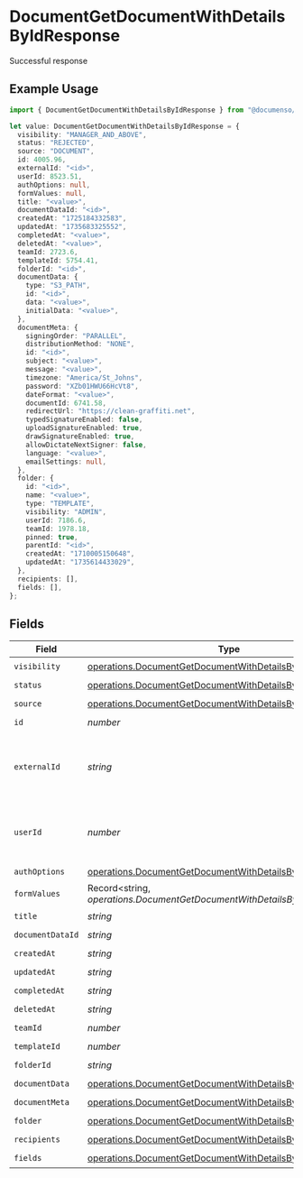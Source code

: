 # DocumentGetDocumentWithDetailsByIdResponse

Successful response

## Example Usage

```typescript
import { DocumentGetDocumentWithDetailsByIdResponse } from "@documenso/sdk-typescript/models/operations";

let value: DocumentGetDocumentWithDetailsByIdResponse = {
  visibility: "MANAGER_AND_ABOVE",
  status: "REJECTED",
  source: "DOCUMENT",
  id: 4005.96,
  externalId: "<id>",
  userId: 8523.51,
  authOptions: null,
  formValues: null,
  title: "<value>",
  documentDataId: "<id>",
  createdAt: "1725184332583",
  updatedAt: "1735683325552",
  completedAt: "<value>",
  deletedAt: "<value>",
  teamId: 2723.6,
  templateId: 5754.41,
  folderId: "<id>",
  documentData: {
    type: "S3_PATH",
    id: "<id>",
    data: "<value>",
    initialData: "<value>",
  },
  documentMeta: {
    signingOrder: "PARALLEL",
    distributionMethod: "NONE",
    id: "<id>",
    subject: "<value>",
    message: "<value>",
    timezone: "America/St_Johns",
    password: "XZb01HWU66HcVt8",
    dateFormat: "<value>",
    documentId: 6741.58,
    redirectUrl: "https://clean-graffiti.net",
    typedSignatureEnabled: false,
    uploadSignatureEnabled: true,
    drawSignatureEnabled: true,
    allowDictateNextSigner: false,
    language: "<value>",
    emailSettings: null,
  },
  folder: {
    id: "<id>",
    name: "<value>",
    type: "TEMPLATE",
    visibility: "ADMIN",
    userId: 7186.6,
    teamId: 1978.18,
    pinned: true,
    parentId: "<id>",
    createdAt: "1710005150648",
    updatedAt: "1735614433029",
  },
  recipients: [],
  fields: [],
};
```

## Fields

| Field                                                                                                                                  | Type                                                                                                                                   | Required                                                                                                                               | Description                                                                                                                            |
| -------------------------------------------------------------------------------------------------------------------------------------- | -------------------------------------------------------------------------------------------------------------------------------------- | -------------------------------------------------------------------------------------------------------------------------------------- | -------------------------------------------------------------------------------------------------------------------------------------- |
| `visibility`                                                                                                                           | [operations.DocumentGetDocumentWithDetailsByIdVisibility](../../models/operations/documentgetdocumentwithdetailsbyidvisibility.md)     | :heavy_check_mark:                                                                                                                     | N/A                                                                                                                                    |
| `status`                                                                                                                               | [operations.DocumentGetDocumentWithDetailsByIdStatus](../../models/operations/documentgetdocumentwithdetailsbyidstatus.md)             | :heavy_check_mark:                                                                                                                     | N/A                                                                                                                                    |
| `source`                                                                                                                               | [operations.DocumentGetDocumentWithDetailsByIdSource](../../models/operations/documentgetdocumentwithdetailsbyidsource.md)             | :heavy_check_mark:                                                                                                                     | N/A                                                                                                                                    |
| `id`                                                                                                                                   | *number*                                                                                                                               | :heavy_check_mark:                                                                                                                     | N/A                                                                                                                                    |
| `externalId`                                                                                                                           | *string*                                                                                                                               | :heavy_check_mark:                                                                                                                     | A custom external ID you can use to identify the document.                                                                             |
| `userId`                                                                                                                               | *number*                                                                                                                               | :heavy_check_mark:                                                                                                                     | The ID of the user that created this document.                                                                                         |
| `authOptions`                                                                                                                          | [operations.DocumentGetDocumentWithDetailsByIdAuthOptions](../../models/operations/documentgetdocumentwithdetailsbyidauthoptions.md)   | :heavy_check_mark:                                                                                                                     | N/A                                                                                                                                    |
| `formValues`                                                                                                                           | Record<string, *operations.DocumentGetDocumentWithDetailsByIdFormValues*>                                                              | :heavy_check_mark:                                                                                                                     | N/A                                                                                                                                    |
| `title`                                                                                                                                | *string*                                                                                                                               | :heavy_check_mark:                                                                                                                     | N/A                                                                                                                                    |
| `documentDataId`                                                                                                                       | *string*                                                                                                                               | :heavy_check_mark:                                                                                                                     | N/A                                                                                                                                    |
| `createdAt`                                                                                                                            | *string*                                                                                                                               | :heavy_check_mark:                                                                                                                     | N/A                                                                                                                                    |
| `updatedAt`                                                                                                                            | *string*                                                                                                                               | :heavy_check_mark:                                                                                                                     | N/A                                                                                                                                    |
| `completedAt`                                                                                                                          | *string*                                                                                                                               | :heavy_check_mark:                                                                                                                     | N/A                                                                                                                                    |
| `deletedAt`                                                                                                                            | *string*                                                                                                                               | :heavy_check_mark:                                                                                                                     | N/A                                                                                                                                    |
| `teamId`                                                                                                                               | *number*                                                                                                                               | :heavy_check_mark:                                                                                                                     | N/A                                                                                                                                    |
| `templateId`                                                                                                                           | *number*                                                                                                                               | :heavy_check_mark:                                                                                                                     | N/A                                                                                                                                    |
| `folderId`                                                                                                                             | *string*                                                                                                                               | :heavy_check_mark:                                                                                                                     | N/A                                                                                                                                    |
| `documentData`                                                                                                                         | [operations.DocumentGetDocumentWithDetailsByIdDocumentData](../../models/operations/documentgetdocumentwithdetailsbyiddocumentdata.md) | :heavy_check_mark:                                                                                                                     | N/A                                                                                                                                    |
| `documentMeta`                                                                                                                         | [operations.DocumentGetDocumentWithDetailsByIdDocumentMeta](../../models/operations/documentgetdocumentwithdetailsbyiddocumentmeta.md) | :heavy_check_mark:                                                                                                                     | N/A                                                                                                                                    |
| `folder`                                                                                                                               | [operations.DocumentGetDocumentWithDetailsByIdFolder](../../models/operations/documentgetdocumentwithdetailsbyidfolder.md)             | :heavy_check_mark:                                                                                                                     | N/A                                                                                                                                    |
| `recipients`                                                                                                                           | [operations.DocumentGetDocumentWithDetailsByIdRecipient](../../models/operations/documentgetdocumentwithdetailsbyidrecipient.md)[]     | :heavy_check_mark:                                                                                                                     | N/A                                                                                                                                    |
| `fields`                                                                                                                               | [operations.DocumentGetDocumentWithDetailsByIdField](../../models/operations/documentgetdocumentwithdetailsbyidfield.md)[]             | :heavy_check_mark:                                                                                                                     | N/A                                                                                                                                    |